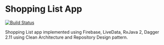 # Shopping List App

[![Build Status](https://travis-ci.org/jshvarts/ShoppingList.svg?branch=master)](https://travis-ci.org/jshvarts/ShoppingList)

Shopping List app implemented using Firebase, LiveData, RxJava 2, Dagger 2.11 using Clean Architecture and Repository Design pattern.

